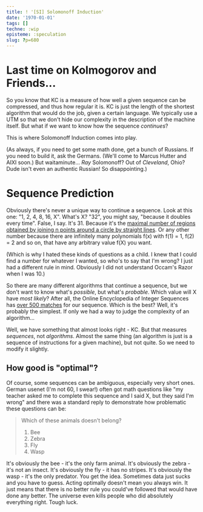 ```yaml
---
title: ! '[SI] Solomonoff Induction'
date: '1970-01-01'
tags: []
techne: :wip
episteme: :speculation
slug: ?p=680
---
```


# Last time on Kolmogorov and Friends...

So you know that KC is a measure of how well a given sequence can be compressed, and thus how regular it is. KC is just the length of the shortest algorithm that would do the job, given a certain language. We typically use a UTM so that we don't hide our complexity in the description of the machine itself. But what if we want to know how the sequence *continues*?

This is where Solomonoff Induction comes into play.

(As always, if you need to get some math done, get a bunch of Russians. If you need to build it, ask the Germans. (We'll come to Marcus Hutter and AIXI soon.) But waitaminute... *Ray* Solomonoff? Out of *Cleveland*, Ohio? Dude isn't even an authentic Russian! So disappointing.)

# Sequence Prediction

Obviously there's never a unique way to continue a sequence. Look at this one: "1, 2, 4, 8, 16, X". What's X? "32", you might say, "because it doubles every time". False, I say. It's 31. Because it's the [maximal number of regions obtained by joining n points around a circle by straight lines](http://spikedmath.com/449.html). Or any other number because there are infinitely many polynomials f(x) with f(1) = 1, f(2) = 2 and so on, that have any arbitrary value f(X) you want. 

(Which is why I hated these kinds of questions as a child. I knew that I could find a number for whatever I wanted, so who's to say that I'm wrong? I just had a different rule in mind. Obviously I did not understand Occam's Razor when I was 10.)

So there are many different algorithms that continue a sequence, but we don't want to know what's *possible*, but what's *probable*. Which value will X have *most likely*? After all, the Online Encyclopedia of Integer Sequences has [over 500 matches](https://oeis.org/search?q=1%2C2%2C4%2C8%2C16&language=english&go=Search) for our sequence. Which is the best? Well, it's probably the simplest. If only we had a way to judge the complexity of an algorithm...

Well, we have something that almost looks right - KC. But that measures *sequences*, not *algorithms*. Almost the same thing (an algorithm is just is a sequence of instructions for a given machine), but not quite. So we need to modify it slightly.



## How good is "optimal"?

Of course, some sequences can be ambiguous, especially very short ones. German usenet (I'm not 60, I swear!) often got math questions like "my teacher asked me to complete this sequence and I said X, but they said I'm wrong" and there was a standard reply to demonstrate how problematic these questions can be:

> Which of these animals doesn't belong?  
> 1. Bee
> 2. Zebra
> 3. Fly
> 4. Wasp

It's obviously the bee - it's the only farm animal. It's obviously the zebra - it's not an insect. It's obviously the fly - it has no stripes. It's obviously the wasp - it's the only predator. You get the idea. Sometimes data just sucks and you have to guess. Acting optimally doesn't mean you always win. It just means that there is no better rule you could've followed that would have done any better. The universe even kills people who did absolutely everything right. Tough luck.